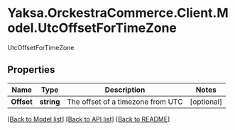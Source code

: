 # Yaksa.OrckestraCommerce.Client.Model.UtcOffsetForTimeZone
UtcOffsetForTimeZone

## Properties

Name | Type | Description | Notes
------------ | ------------- | ------------- | -------------
**Offset** | **string** | The offset of a timezone from UTC | [optional] 

[[Back to Model list]](../README.md#documentation-for-models) [[Back to API list]](../README.md#documentation-for-api-endpoints) [[Back to README]](../README.md)

